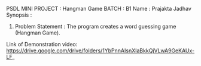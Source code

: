 PSDL MINI PROJECT : Hangman Game 
BATCH : B1 
Name : Prajakta Jadhav
Synopsis : 
1) Problem Statement : 
The program creates a word guessing game (Hangman Game).

Link of Demonstration video: 
https://drive.google.com/drive/folders/1YbPnnAIsnXIaBkkQjVLwA9GeKAUx-LF_
